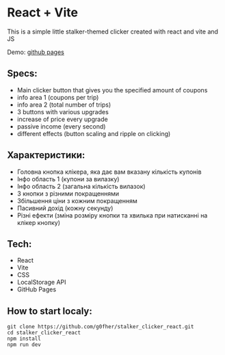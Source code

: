 # React + Vite

This is a simple little stalker-themed clicker created with react and vite and JS

Demo: [github pages](https://g0fher.github.io/stalker_clicker_react/)

## Specs:
- Main clicker button that gives you the specified amount of coupons
- info area 1 (coupons per trip)
- info area 2 (total number of trips)
- 3 buttons with various upgrades
- increase of price every upgrade
- passive income (every second)
- different effects (button scaling and ripple on clicking)

## Характеристики:
- Головна кнопка клікера, яка дає вам вказану кількість купонів
- Інфо область 1 (купони за вилазку)
- Інфо область 2 (загальна кількість вилазок)
- 3 кнопки з різними покращеннями
- Збільшення ціни з кожним покращенням
- Пасивний дохід (кожну секунду)
- Різні ефекти (зміна розміру кнопки та хвилька при натисканні на клікер кнопку)

## Tech:
- React
- Vite
- CSS
- LocalStorage API
- GitHub Pages

## How to start localy:
```console
git clone https://github.com/g0fher/stalker_clicker_react.git
cd stalker_clicker_react
npm install
npm run dev
```
